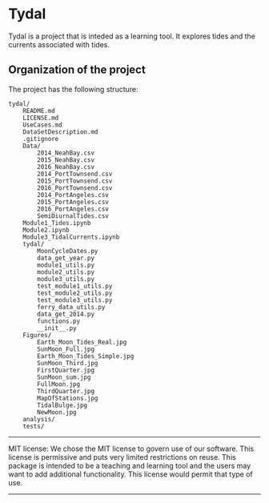 # Tydal

Tydal is a project that is inteded as a learning tool.  It
explores tides and the currents associated with tides.

## Organization of the project
The project has the following structure:

	tydal/
		README.md
		LICENSE.md
		UseCases.md
		DataSetDescription.md
		.gitignore
		Data/
			2014_NeahBay.csv
			2015_NeahBay.csv
			2016_NeahBay.csv
			2014_PortTownsend.csv
			2015_PortTownsend.csv
			2016_PortTownsend.csv
			2014_PortAngeles.csv
			2015_PortAngeles.csv
			2016_PortAngeles.csv
			SemiDiurnalTides.csv
		Module1_Tides.ipynb
		Module2.ipynb
		Module3_TidalCurrents.ipynb
		tydal/
			MoonCycleDates.py
			data_get_year.py
			module1_utils.py
			module2_utils.py
			module3_utils.py
			test_module1_utils.py
			test_module2_utils.py
			test_module3_utils.py
			ferry_data_utils.py
			data_get_2014.py
			functions.py
			__init__.py
		Figures/
			Earth_Moon_Tides_Real.jpg
			SunMoon_Full.jpg
			Earth_Moon_Tides_Simple.jpg
			SunMoon_Third.jpg
			FirstQuarter.jpg
			SunMoon_sum.jpg
			FullMoon.jpg
			ThirdQuarter.jpg
			MapOfStations.jpg
			TidalBulge.jpg
			NewMoon.jpg
		analysis/
		tests/

******************************************************************************
MIT license:
We chose the MIT license to govern use of our software.  This license is
permissive and puts very limited restrictions on reuse.  This package is
intended to be a teaching and learning tool and the users may want to add
additional functionality.  This license would permit that type of use.
******************************************************************************
